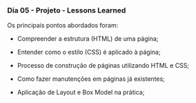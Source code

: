 ### Dia 05 - Projeto - Lessons Learned

Os principais pontos abordados foram:

* Compreender a estrutura (HTML) de uma página;

* Entender como o estilo (CSS) é aplicado à página;

* Processo de construção de páginas utilizando HTML e CSS;

* Como fazer manutenções em páginas já existentes;

* Aplicação de Layout e Box Model na prática;